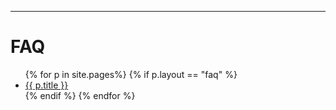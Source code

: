 ---
FAQ
===
<ul>
{% for p in site.pages%}
    {% if p.layout == "faq" %}
        <li><a href="{{p.url}}">{{ p.title }}</a></li>
    {% endif %}
{% endfor %}
</ul>

